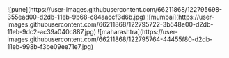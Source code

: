 <html>
![pune](https://user-images.githubusercontent.com/66211868/122795698-355ead00-d2db-11eb-9b68-c84aaccf3d6b.jpg)
![mumbai](https://user-images.githubusercontent.com/66211868/122795722-3b548e00-d2db-11eb-9dc2-ac39a040c887.jpg)
![maharashtra](https://user-images.githubusercontent.com/66211868/122795764-44455f80-d2db-11eb-998b-f3be09ee71e7.jpg)
  </html>
